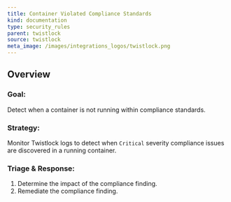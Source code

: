 ```yaml
---
title: Container Violated Compliance Standards
kind: documentation
type: security_rules
parent: twistlock
source: twistlock
meta_image: /images/integrations_logos/twistlock.png
---
```


## Overview

### **Goal:**
Detect when a container is not running within compliance standards.

### **Strategy:**
Monitor Twistlock logs to detect when `Critical` severity compliance issues are discovered in a running container. 

### **Triage & Response:**
1. Determine the impact of the compliance finding.
2. Remediate the compliance finding.